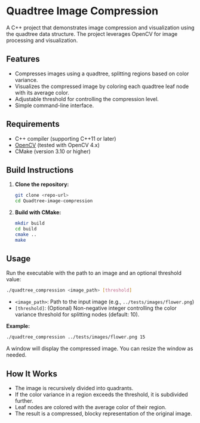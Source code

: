 # Quadtree Image Compression

A C++ project that demonstrates image compression and visualization using the quadtree data structure. The project leverages OpenCV for image processing and visualization.

## Features

- Compresses images using a quadtree, splitting regions based on color variance.
- Visualizes the compressed image by coloring each quadtree leaf node with its average color.
- Adjustable threshold for controlling the compression level.
- Simple command-line interface.

## Requirements

- C++ compiler (supporting C++11 or later)
- [OpenCV](https://opencv.org/) (tested with OpenCV 4.x)
- CMake (version 3.10 or higher)

## Build Instructions

1. **Clone the repository:**
   ```bash
   git clone <repo-url>
   cd Quadtree-image-compression
   ```

2. **Build with CMake:**
   ```bash
   mkdir build
   cd build
   cmake ..
   make
   ```

## Usage

Run the executable with the path to an image and an optional threshold value:

```bash
./quadtree_compression <image_path> [threshold]
```

- `<image_path>`: Path to the input image (e.g., `../tests/images/flower.png`)
- `[threshold]`: (Optional) Non-negative integer controlling the color variance threshold for splitting nodes (default: 10).

**Example:**
```bash
./quadtree_compression ../tests/images/flower.png 15
```

A window will display the compressed image. You can resize the window as needed.

## How It Works

- The image is recursively divided into quadrants.
- If the color variance in a region exceeds the threshold, it is subdivided further.
- Leaf nodes are colored with the average color of their region.
- The result is a compressed, blocky representation of the original image.



